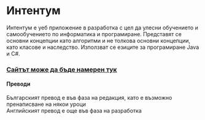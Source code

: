 # Интентум
Интентум е уеб приложение в разработка с цел да улесни обучението и самообучението по информатика и програмиране. Представят се 
основни концепции като алгоритми и не толкова основни концепции, като класове и наследство. Използват се езиците за 
програмиране Java и C#.  
### [Сайтът може да бъде намерен тук](https://intentum.netlify.app)
#### Преводи
Българският превод е във фаза на редакция, като е възможно пренаписване на някои уроци  
Английският превод е още във фаза на разработка

